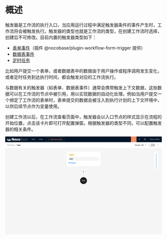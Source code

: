 # 概述

触发器是工作流的执行入口，当应用运行过程中满足触发器条件的事件产生时，工作流将会被触发执行。触发器的类型也就是工作流的类型，在创建工作流时选择，创建后不可修改。目前内置的触发器类型如下：

- [表单事件](../../../../workflow-form-trigger/index/index.md)（插件 @nocobase/plugin-workflow-form-trigger 提供）
- [数据表事件](../collection/index.md)
- [定时任务](../schedule/index.md)

比如用户提交一个表单，或者数据表中的数据由于用户操作或程序调用发生变化，或者定时任务到达执行时间，都会触发对应的工作流执行。

与数据有关的触发器（如表单、数据表事件）通常会携带触发上下文数据，这些数据可以在工作流的节点中被引用，用以实现数据的自动化处理。例如当用户提交一个绑定了工作流的表单时，表单提交的数据会被注入到执行计划的上下文环境中，以供后续节点作为变量使用。

创建工作流以后，在工作流查看页面中，触发器会以入口节点的样式显示在流程的开始位置，点击该卡片即可打开配置弹窗。根据触发器的类型不同，可以配置触发器的相关条件。

![触发器_入口节点](./6823e074-683d-44b2-9f88-e7102667cd34.png)
